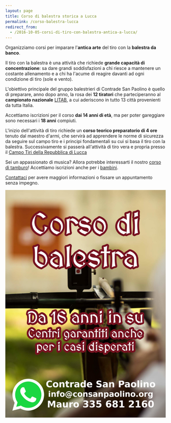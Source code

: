 ```yaml
---
layout: page
title: Corso di balestra storica a Lucca
permalink: /corso-balestra-lucca
redirect_from:
  - /2016-10-05-corsi-di-tiro-con-balestra-antica-a-lucca/
---
```


Organizziamo corsi per imparare l'**antica arte** del tiro con la **balestra da
banco**.

Il tiro con la balestra è una attività che richiede **grande capacità di
concentrazione**: sa dare grandi soddisfazioni a chi riesce a mantenere un
costante allenamento e a chi ha l'acume di reagire davanti ad ogni condizione di
tiro (sole e vento).

L'obiettivo principale del gruppo balestrieri di Contrade San Paolino è quello
di preparare, anno dopo anno, la rosa dei **12 tiratori** che parteciperanno al
**campionato nazionale** [LITAB](http://www.litab.net/), a cui aderiscono in
tutto 13 città provenienti da tutta Italia.

Accettiamo iscrizioni per il corso **dai 14 anni di età**, ma per poter
gareggiare sono necessari i **18 anni** compiuti.

L'inizio dell'attività di tiro richiede un **corso teorico preparatorio di 4
ore** tenuto dal maestro d'armi, che servirà ad apprendere le norme di sicurezza
da seguire sul campo tiro e i principi fondamentali su cui si basa il tiro con
la balestra. Successivamente si passerà all'attività di tiro vera e propria
presso il [Campo Tiri della Repubblica di Lucca](https://goo.gl/maps/swrB4cqWqA52)

Sei un appassionato di musica? Allora potrebbe interessarti il nostro [corso di
tamburo](/corso-tamburo-lucca)! Accettiamo iscrizioni anche per i [bambini](/corsi-bambini-tamburo-balestra-lucca).

[Contattaci](/contatti) per avere maggiori informazioni o fissare un appuntamento
senza impegno.

![volantino corso balestra Lucca](/assets/images/2018/corsi/corsi-balestra.jpg)
